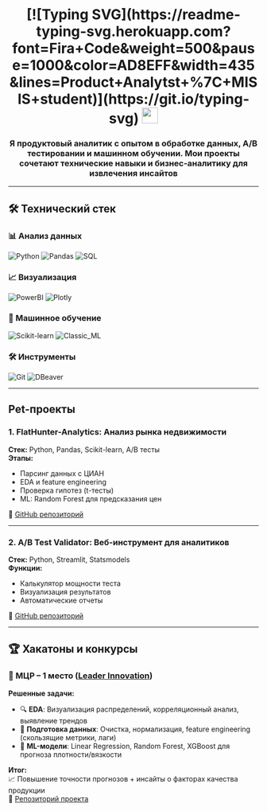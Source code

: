 <h1 align="center">[![Typing SVG](https://readme-typing-svg.herokuapp.com?font=Fira+Code&weight=500&pause=1000&color=AD8EFF&width=435&lines=Product+Analytst+%7C+MISIS+student)](https://git.io/typing-svg)
<img src="https://github.com/blackcater/blackcater/raw/main/images/Hi.gif" height="32"/></h1>
<h3 align="center">Я продуктовый аналитик с опытом в обработке данных, A/B тестировании и машинном обучении.  
Мои проекты сочетают технические навыки и бизнес-аналитику для извлечения инсайтов</h3>

---

## 🛠 Технический стек

### 📊 Анализ данных
![Python](https://img.shields.io/badge/Python-3776AB?logo=python&logoColor=white)
![Pandas](https://img.shields.io/badge/Pandas-150458?logo=pandas&logoColor=white)
![SQL](https://img.shields.io/badge/SQL-4479A1?logo=postgresql&logoColor=white)

### 📈 Визуализация
![PowerBI](https://img.shields.io/badge/Power_BI-F2C811?logo=powerbi&logoColor=black)
![Plotly](https://img.shields.io/badge/Plotly-3F4F75?logo=plotly&logoColor=white)

### 🧮 Машинное обучение
![Scikit-learn](https://img.shields.io/badge/Scikit_learn-F7931E?logo=scikitlearn&logoColor=white)
![Classic_ML](https://img.shields.io/badge/Classic_ML-01AEF2?logo=ai&logoColor=white)

### 🛠 Инструменты
![Git](https://img.shields.io/badge/Git-F05032?logo=git&logoColor=white)
![DBeaver](https://img.shields.io/badge/DBeaver-4D4D4D?logo=dbeaver&logoColor=white)

---

## Pet-проекты

### 1. FlatHunter-Analytics: Анализ рынка недвижимости

**Стек:** Python, Pandas, Scikit-learn, A/B тесты  
**Этапы:**
- Парсинг данных с ЦИАН
- EDA и feature engineering
- Проверка гипотез (t-тесты)
- ML: Random Forest для предсказания цен

🔗 [GitHub репозиторий](https://github.com/kap1anittt/FlatHunter-Analytics.git)

---

### 2. A/B Test Validator: Веб-инструмент для аналитиков

**Стек:** Python, Streamlit, Statsmodels  
**Функции:**
- Калькулятор мощности теста
- Визуализация результатов
- Автоматические отчеты

🔗 [GitHub репозиторий](https://github.com/kap1anittt/ABTestChecker.git)

---

## 🏆 Хакатоны и конкурсы

### 🥇 МЦР – 1 место ([Leader Innovation](https://leader-innovation.ru/mdp))

**Решенные задачи:**
- 🔍 **EDA**: Визуализация распределений, корреляционный анализ, выявление трендов
- 🧹 **Подготовка данных**: Очистка, нормализация, feature engineering (скользящие метрики, лаги)
- 🤖 **ML-модели**: Linear Regression, Random Forest, XGBoost для прогноза плотности/вязкости

**Итог:**  
📈 Повышение точности прогнозов + инсайты о факторах качества продукции  
🔗 [Репозиторий проекта](https://github.com/MISIS-x-OptonGroup/Marathon-Digital-Solutions.git)

